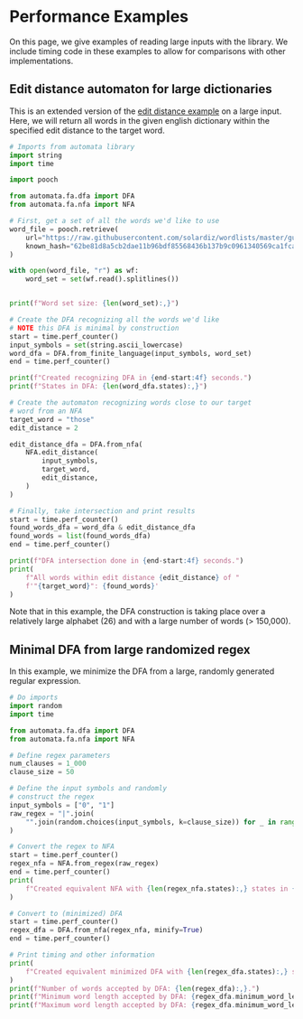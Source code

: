 # Performance Examples

On this page, we give examples of reading large inputs with the library.
We include timing code in these examples to allow for comparisons with
other implementations.

## Edit distance automaton for large dictionaries

This is an extended version of the [edit distance example](../fa-examples#edit-distance-automaton) on a large input. Here, we will
return all words in the given english dictionary within the specified
edit distance to the target word.

```python
# Imports from automata library
import string
import time

import pooch

from automata.fa.dfa import DFA
from automata.fa.nfa import NFA

# First, get a set of all the words we'd like to use
word_file = pooch.retrieve(
    url="https://raw.githubusercontent.com/solardiz/wordlists/master/gutenberg-all-lowercase-words.txt",
    known_hash="62be81d8a5cb2dae11b96bdf85568436b137b9c0961340569ca1fca595774788",
)

with open(word_file, "r") as wf:
    word_set = set(wf.read().splitlines())


print(f"Word set size: {len(word_set):,}")

# Create the DFA recognizing all the words we'd like
# NOTE this DFA is minimal by construction
start = time.perf_counter()
input_symbols = set(string.ascii_lowercase)
word_dfa = DFA.from_finite_language(input_symbols, word_set)
end = time.perf_counter()

print(f"Created recognizing DFA in {end-start:4f} seconds.")
print(f"States in DFA: {len(word_dfa.states):,}")

# Create the automaton recognizing words close to our target
# word from an NFA
target_word = "those"
edit_distance = 2

edit_distance_dfa = DFA.from_nfa(
    NFA.edit_distance(
        input_symbols,
        target_word,
        edit_distance,
    )
)

# Finally, take intersection and print results
start = time.perf_counter()
found_words_dfa = word_dfa & edit_distance_dfa
found_words = list(found_words_dfa)
end = time.perf_counter()

print(f"DFA intersection done in {end-start:4f} seconds.")
print(
    f"All words within edit distance {edit_distance} of "
    f'"{target_word}": {found_words}'
)
```

Note that in this example, the DFA construction is taking place
over a relatively large alphabet (26) and with a large number
of words (> 150,000).

## Minimal DFA from large randomized regex

In this example, we minimize the DFA from a large, randomly
generated regular expression.


```python
# Do imports
import random
import time

from automata.fa.dfa import DFA
from automata.fa.nfa import NFA

# Define regex parameters
num_clauses = 1_000
clause_size = 50

# Define the input symbols and randomly
# construct the regex
input_symbols = ["0", "1"]
raw_regex = "|".join(
    "".join(random.choices(input_symbols, k=clause_size)) for _ in range(num_clauses)
)

# Convert the regex to NFA
start = time.perf_counter()
regex_nfa = NFA.from_regex(raw_regex)
end = time.perf_counter()
print(
    f"Created equivalent NFA with {len(regex_nfa.states):,} states in {end-start:4f} seconds."
)

# Convert to (minimized) DFA
start = time.perf_counter()
regex_dfa = DFA.from_nfa(regex_nfa, minify=True)
end = time.perf_counter()

# Print timing and other information
print(
    f"Created equivalent minimized DFA with {len(regex_dfa.states):,} states in {end-start:4f} seconds."
)
print(f"Number of words accepted by DFA: {len(regex_dfa):,}.")
print(f"Minimum word length accepted by DFA: {regex_dfa.minimum_word_length():,}.")
print(f"Maximum word length accepted by DFA: {regex_dfa.minimum_word_length():,}.")
```
